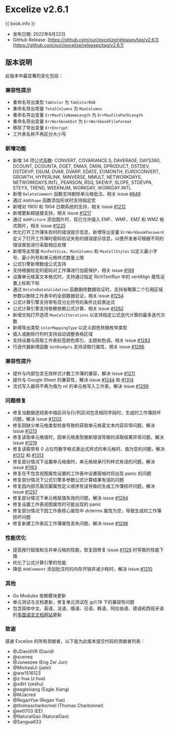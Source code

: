 # Excelize v2.6.1

{{ book.info }}

* 发布日期: 2022年8月22日
* GitHub Release: [https://github.com/xuri/excelize/releases/tag/v2.6.1](https://github.com/xuri/excelize/releases/tag/v2.6.1)

## 版本说明

此版本中最显著的变化包括：

### 兼容性提示

* 重命名导出类型 `TabColor` 为 `TabColorRGB`
* 重命名导出常量 `TotalColumns` 为 `MaxColumns`
* 重命名导出变量 `ErrMaxFileNameLength` 为 `ErrMaxFilePathLength`
* 重命名导出变量 `ErrWorkbookExt` 为 `ErrWorkbookFileFormat`
* 移除了导出变量 `ErrEncrypt`
* 工作表名称不再区分大小写

### 新增功能

* 新增 34 项公式函数: CONVERT, COVARIANCE.S, DAVERAGE, DAYS360, DCOUNT, DCOUNTA, DGET, DMAX, DMIN, DPRODUCT, DSTDEV, DSTDEVP, DSUM, DVAR, DVARP, EDATE, EOMONTH, EUROCONVERT, GROWTH, HYPERLINK, MINVERSE, MMULT, NETWORKDAYS, NETWORKDAYS.INTL, PEARSON, RSQ, SKEW.P, SLOPE, STDEVPA, STEYX, TREND, WEEKNUM, WORKDAY, WORKDAY.INTL
* 新增 `DeleteComment` 函数支持删除单元格批注，相关 issue [#849](https://github.com/xuri/excelize/issues/849)
* 通过 `AddShape` 函数添加形状时支持指定宏
* 新增对 1900 和 1904 日期系统的支持，相关 issue [#1212](https://github.com/xuri/excelize/issues/1212)
* 新增更新超链接支持，相关 issue [#1217](https://github.com/xuri/excelize/issues/)
* 通过 `AddPicture` 添加图片时，现已允许插入 EMF、WMF、EMZ 和 WMZ 格式图片，相关 issue [#1225](https://github.com/xuri/excelize/issues/1225)
* 优化打开工作簿失败时的错误提示信息，新增导出变量 `ErrWorkbookPassword` 定义了打开工作簿时密码验证失败的错误提示信息，以便开发者可根据不同的错误类型进行采取相应处理
* 新增导出常量 `MinFontSize`、`MinColumns` 和 `MaxCellStyles` 以定义最小字号、最小列号和单元格样式数量上限
* 公式引擎新增数组公式支持
* 支持根据给定的密码对工作簿进行加密保护，相关 issue [#199](https://github.com/xuri/excelize/issues/199)
* 设置单元格富文本格式时，支持通过指定 RichTextRun 中的 vertAlign 属性设置上标和下标
* 通过 `DeleteDataValidation` 函数删除数据验证时，支持省略第二个引用区域参数以删除工作表中的全部数据验证，相关 issue [#1254](https://github.com/xuri/excelize/issues/1254)
* 公式计算引擎支持带有百分比符号的条件比较表达式
* 公式计算引擎支持依赖依赖公式计算，相关 issue [#1262](https://github.com/xuri/excelize/issues/1262)
* 新增文档打开选项 `MaxCalcIterations` 以支持指定公式迭代计算的最多迭代次数
* 新增导出类型  `ColorMappingType` 以定义颜色转换枚举类型
* 插入或删除行列时支持自动调整表格区域
* 支持设置与获取工作表标签颜色索引、主题和色调，相关 issue [#1283](https://github.com/xuri/excelize/issues/1283)
* 行迭代器新增函数 `GetRowOpts` 支持读取行属性，相关 issue [#1296](https://github.com/xuri/excelize/issues/1296)

### 兼容性提升

* 提升与内部包含无效样式计数工作簿的兼容，解决 issue [#1211](https://github.com/xuri/excelize/issues/1211)
* 提升与 Google Sheet 的兼容性，解决 issue [#1244](https://github.com/xuri/excelize/issues/1244) 和 [#1314](https://github.com/xuri/excelize/issues/1314)
* 流式写入器将不再为值为 nil 的单元格写入工作表，解决 issue [#1299](https://github.com/xuri/excelize/issues/1299)

### 问题修复

* 修复当数据透视表中值区间与行/列区间包含相同字段时，生成的工作簿损坏问题，解决 issue [#1203](https://github.com/xuri/excelize/issues/1203)
* 修复因缺少单元格类型检查导致的获取单元格富文本内容异常问题，解决 issue [#1213](https://github.com/xuri/excelize/issues/1213)
* 修复读取单元格值时，因单元格类型推断错误导致的读取结果异常问题，解决 issue [#1219](https://github.com/xuri/excelize/issues/1219)
* 修复读取带有 0 占位符数字格式表达式样式的单元格时，值为空的问题，解决 [#1312](https://github.com/xuri/excelize/issues/1312) 和 [#1313](https://github.com/xuri/excelize/issues/1313)
* 修复部分情况下设置单元格值时，单元格继承行列样式有误的问题，解决 issue [#1163](https://github.com/xuri/excelize/issues/1163)
* 修复在不包含视图属性设置的工作表中设置窗格时将出现 panic 的问题
* 修复部分情况下公式引擎多参数公式计算结果有误的问题
* 修复因内部页眉页脚属性定义顺序有误导致的生成工作簿损坏问题，解决 issue [#1257](https://github.com/xuri/excelize/issues/1257)
* 修复部分情况下单元格赋值失效的问题，解决 issue [#1264](https://github.com/xuri/excelize/issues/1264)
* 修复设置工作表视图属性时可能出现的 panic
* 修复部分情况下因工作表核心属性中 dcterms 属性为空，导致生成的工作簿损坏问题
* 修复新建工作表后工作簿属性丢失问题，解决 issue [#1298](https://github.com/xuri/excelize/issues/1298)

### 性能优化

* 提高按行赋值和合并单元格的性能，恢复因修复 issue [#1129](https://github.com/xuri/excelize/issues/1129) 时导致的性能下降
* 优化了公式计算引擎的性能
* 降低 `AddComment` 添加批注时的内存开销并减少耗时，解决 issue [#1310](https://github.com/xuri/excelize/issues/1310)

### 其他

* Go Modules 依赖模块更新
* 单元测试与文档更新，修复单元测试在 go1.19 下的兼容性问题
* 包含简体中文、英语、法语、俄语、日语、韩语、阿拉伯语、德语和西班牙语的[多国语言文档网站](https://xuri.me/excelize)更新

### 致谢

感谢 Excelize 的所有贡献者，以下是为此版本提交代码的贡献者列表：

* @JDavidVR (David)
* @sceneq
* @Juneezee (Eng Zer Jun)
* @MichealJl (jialei)
* @ww1516123
* @z-hua (z.hua)
* @xdlrt (yeshu)
* @eaglexiang (Eagle Xiang)
* @MJacred
* @ReganYue (Regan Yue)
* @thomascharbonnel (Thomas Charbonnel)
* @ee0703 (EE)
* @NaturalGao (NaturalGao)
* @Sangua633
